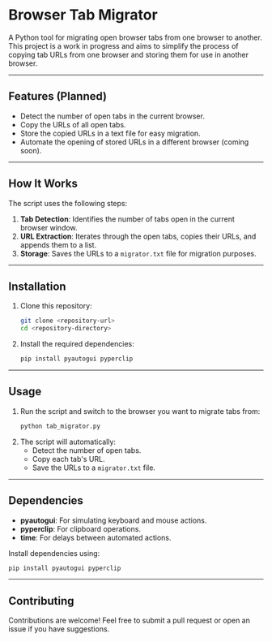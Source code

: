 # Browser Tab Migrator

A Python tool for migrating open browser tabs from one browser to another. This project is a work in progress and aims to simplify the process of copying tab URLs from one browser and storing them for use in another browser.

---

## Features (Planned)

- Detect the number of open tabs in the current browser.
- Copy the URLs of all open tabs.
- Store the copied URLs in a text file for easy migration.
- Automate the opening of stored URLs in a different browser (coming soon).

---

## How It Works

The script uses the following steps:

1. **Tab Detection**: Identifies the number of tabs open in the current browser window.
2. **URL Extraction**: Iterates through the open tabs, copies their URLs, and appends them to a list.
3. **Storage**: Saves the URLs to a `migrator.txt` file for migration purposes.

---

## Installation

1. Clone this repository:
   ```bash
   git clone <repository-url>
   cd <repository-directory>
   ```
2. Install the required dependencies:
   ```bash
   pip install pyautogui pyperclip
   ```

---

## Usage

1. Run the script and switch to the browser you want to migrate tabs from:
   ```bash
   python tab_migrator.py
   ```
2. The script will automatically:
   - Detect the number of open tabs.
   - Copy each tab's URL.
   - Save the URLs to a `migrator.txt` file.

---

## Dependencies

- **pyautogui**: For simulating keyboard and mouse actions.
- **pyperclip**: For clipboard operations.
- **time**: For delays between automated actions.

Install dependencies using:

```bash
pip install pyautogui pyperclip
```

---

## Contributing

Contributions are welcome! Feel free to submit a pull request or open an issue if you have suggestions.

